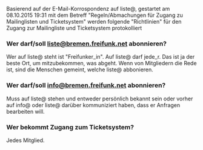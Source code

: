 Basierend auf der E-Mail-Korrospondenz auf liste@, gestartet am 08.10.2015 19:31 mit dem Betreff "Regeln/Abmachungen für Zugang zu Mailinglisten und Ticketsystem" werden folgende "Richtlinien" für den Zugang zur Mailingliste und Ticketsystem protokolliert

### Wer darf/soll liste@bremen.freifunk.net abonnieren?

Wer auf liste@ steht ist "Freifunker_in". Auf liste@ darf jede_r. Das ist ja der beste Ort, um mitzubekommen, was abgeht. Wenn von Mitgliedern die Rede ist, sind die Menschen gemeint, welche liste@ abbonieren.

### Wer darf/soll info@bremen.freifunk.net abonnieren?

Muss auf liste@ stehen und entweder persönlich bekannt sein oder vorher
auf info@ oder liste@ darüber kommuniziert haben, dass er Anfragen
bearbeiten will.

### Wer bekommt Zugang zum Ticketsystem?

Jedes Mitglied.